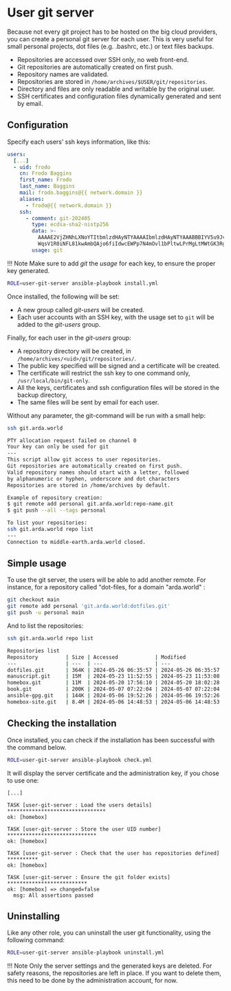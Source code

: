 # User git server

Because not every git project has to be hosted on the big cloud providers, you can create a personal git
server for each user. This is very useful for small personal projects, dot files (e.g. .bashrc, etc.) or
text files backups.

- Repositories are accessed over SSH only, no web front-end.
- Git repositories are automatically created on first push.
- Repository names are validated.
- Repositories are stored in `/home/archives/$USER/git/repositories`.
- Directory and files are only readable and writable by the original user.
- SSH certificates and configuration files dynamically generated and sent by email.


## Configuration

Specify each users’ ssh  keys information, like this:

```yml
users:
  [...]
  - uid: frodo
    cn: Frodo Baggins
    first_name: Frodo
    last_name: Baggins
    mail: frodo.baggins@{{ network.domain }}
    aliases:
      - frodo@{{ network.domain }}
    ssh:
      - comment: git-202405
        type: ecdsa-sha2-nistp256
        data: >-
          AAAAE2VjZHNhLXNoYTItbmlzdHAyNTYAAAAIbmlzdHAyNTYAAABBBIYV5u9JvjgjBDYgwT
          WqsV1R0iNFL81kwAmbQAjo6fiIdwcEWPp7N4mOvl1bPltwLPrMgLtMWtGK3Rg3LPWafCM=
        usage: git
```

!!! Note
    Make sure to add _git_ the _usage_ for each key, to ensure the proper key generated.

```sh
ROLE=user-git-server ansible-playbook install.yml
```

Once installed, the following will be set:

- A new group called _git-users_ will be created.
- Each user accounts with an SSH key, with the usage set to `git` will be added to the _git-users_ group.

Finally, for each user in the _git-users_ group:

- A repository directory will be created, in `/home/archives/<uid>/git/repositories/`.
- The public key specified will be signed and a certificate will be created.
- The certificate will restrict the ssh key to one command only, `/usr/local/bin/git-only`.
- All the keys, certificates and ssh configuration files will be stored in the backup directory,
- The same files will be sent by email for each user.

Without any parameter, the git-command will be run with a small help:

```sh
ssh git.arda.world

PTY allocation request failed on channel 0
Your key can only be used for git
---
This script allow git access to user repositories.
Git repositories are automatically created on first push.
Valid repository names should start with a letter, followed
by alphanumeric or hyphen, underscore and dot characters
Repositories are stored in /home/archives by default.

Example of repository creation:
$ git remote add personal git.arda.world:repo-name.git
$ git push --all --tags personal

To list your repositories:
ssh git.arda.world repo list
---
Connection to middle-earth.arda.world closed.
```


## Simple usage

To use the git server, the users will be able to add another remote. For instance, for a repository called "dot-files,
for a domain "arda.world" :

```sh
git checkout main
git remote add personal 'git.arda.world:dotfiles.git'
git push -u personal main
```

And to list the repositories:

```sh
ssh git.arda.world repo list

Repositories list
Repository         | Size | Accessed            | Modified
---                | ---  | ---                 | ---
dotfiles.git       | 364K | 2024-05-26 06:35:57 | 2024-05-26 06:35:57
manuscript.git     | 15M  | 2024-05-23 11:52:55 | 2024-05-23 11:53:08
homebox.git        | 11M  | 2024-05-20 17:56:10 | 2024-05-20 18:02:28
book.git           | 200K | 2024-05-07 07:22:04 | 2024-05-07 07:22:04
ansible-gpg.git    | 144K | 2024-05-06 19:52:26 | 2024-05-06 19:52:26
homebox-site.git   | 8.4M | 2024-05-06 14:48:53 | 2024-05-06 14:48:53
```


## Checking the installation

Once installed, you can check if the installation has been successful with the command below.


```sh
ROLE=user-git-server ansible-playbook check.yml
```

It will display the server certificate and the administration key, if you chose to use one:

```plain
[...]

TASK [user-git-server : Load the users details] ********************************
ok: [homebox]

TASK [user-git-server : Store the user UID number] *****************************
ok: [homebox]

TASK [user-git-server : Check that the user has repositories defined] **********
ok: [homebox]

TASK [user-git-server : Ensure the git folder exists] **************************
ok: [homebox] => changed=false
  msg: All assertions passed
```


## Uninstalling

Like any other role, you can uninstall the user git functionality, using the following command:


```sh
ROLE=user-git-server ansible-playbook uninstall.yml
```

!!! Note
    Only the server settings and the generated keys are deleted. For safety reasons, the repositories are left in
    place. If you want to delete them, this need to be done by the administration account, for now.
